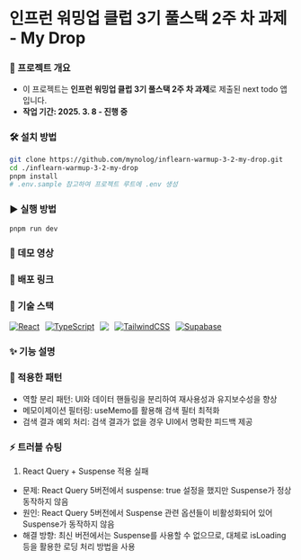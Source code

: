 # 인프런 워밍업 클럽 3기 풀스택 2주 차 과제 - My Drop

### 📌 프로젝트 개요

- 이 프로젝트는 **인프런 워밍업 클럽 3기 풀스택 2주 차 과제**로 제출된 next todo 앱입니다.
- **작업 기간: 2025. 3. 8 - 진행 중**

### 🛠️ 설치 방법

```bash
git clone https://github.com/mynolog/inflearn-warmup-3-2-my-drop.git
cd ./inflearn-warmup-3-2-my-drop
pnpm install
# .env.sample 참고하여 프로젝트 루트에 .env 생성
```

### ▶️ 실행 방법

```bash
pnpm run dev
```

### 🎥 데모 영상

<!-- [![유튜브 썸네일](https://img.youtube.com/vi/dMRzbDt6sh0/0.jpg)](https://www.youtube.com/watch?v=dMRzbDt6sh0)

- 이미지 클릭 시 유튜브로 연결 -->

### 🚀 배포 링크

### 🧳 기술 스택

<p style="display: flex; gap: 10px;">
  <a href="https://nextjs.org/">
    <img src="https://skillicons.dev/icons?i=nextjs" alt="React" />
  </a>
  <a href="https://www.typescriptlang.org/">
    <img src="https://skillicons.dev/icons?i=ts" alt="TypeScript" />
  </a>
  <a href="https://tanstack.com/query/v5/docs/framework/react/overview">
  <img
      src="https://go-skill-icons.vercel.app/api/icons?i=reactquery"
    />
  </a>
  <a href="https://tailwindcss.com/">
    <img src="https://skillicons.dev/icons?i=tailwind" alt="TailwindCSS" />
  </a>
  <a href="https://supabase.com/">
    <img src="https://skillicons.dev/icons?i=supabase" alt="Supabase" />
  </a>
</p>

### ✨ 기능 설명

### 🎯 적용한 패턴

- 역할 분리 패턴: UI와 데이터 핸들링을 분리하여 재사용성과 유지보수성을 향상
- 메모이제이션 필터링: useMemo를 활용해 검색 필터 최적화
- 검색 결과 예외 처리: 검색 결과가 없을 경우 UI에서 명확한 피드백 제공

### ⚡ 트러블 슈팅

1. React Query + Suspense 적용 실패

- 문제: React Query 5버전에서 suspense: true 설정을 했지만 Suspense가 정상 동작하지 않음
- 원인: React Query 5버전에서 Suspense 관련 옵션들이 비활성화되어 있어 Suspense가 동작하지 않음
- 해결 방향: 최신 버전에서는 Suspense를 사용할 수 없으므로, 대체로 isLoading 등을 활용한 로딩 처리 방법을 사용
